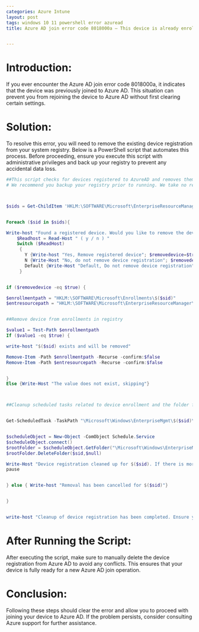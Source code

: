 ```yaml
---
categories: Azure Intune
layout: post
tags: windows 10 11 powershell error azuread
title: Azure AD join error code 8018000a – This device is already enrolled


---
```


# Introduction:

If you ever encounter the Azure AD join error code 8018000a, it indicates that the device was previously joined to Azure AD. This situation can prevent you from rejoining the device to Azure AD without first clearing certain settings.

# Solution:

To resolve this error, you will need to remove the existing device registration from your system registry. Below is a PowerShell script that automates this process. Before proceeding, ensure you execute this script with administrative privileges and back up your registry to prevent any accidental data loss.

```powershell
##This script checks for devices registered to AzureAD and removes them so you can successfully perform an AzureAD join. 
# We recommend you backup your registry prior to running. We take no responisbility for the use of this script.



$sids = Get-ChildItem 'HKLM:\SOFTWARE\Microsoft\EnterpriseResourceManager\Tracked' -name |where-object {$_.Length -gt 25}


Foreach ($sid in $sids){

Write-host "Found a registered device. Would you like to remove the device registration settings for SID: $($sid)?" -ForegroundColor Yellow 
    $Readhost = Read-Host " ( y / n ) " 
    Switch ($ReadHost) 
     { 
       Y {Write-host "Yes, Remove registered device"; $removedevice=$true} 
       N {Write-Host "No, do not remove device registration"; $removedevice=$false} 
       Default {Write-Host "Default, Do not remove device registration"; $removedevice=$false} 
     } 


if ($removedevice -eq $true) {

$enrollmentpath = "HKLM:\SOFTWARE\Microsoft\Enrollments\$($sid)"
$entresourcepath = "HKLM:\SOFTWARE\Microsoft\EnterpriseResourceManager\Tracked\$($sid)"


##Remove device from enrollments in registry

$value1 = Test-Path $enrollmentpath
If ($value1 -eq $true) {

write-host "$($sid) exists and will be removed"

Remove-Item -Path $enrollmentpath -Recurse -confirm:$false
Remove-Item -Path $entresourcepath -Recurse -confirm:$false


} 
Else {Write-Host "The value does not exist, skipping"}



##Cleanup scheduled tasks related to device enrollment and the folder for this SID


Get-ScheduledTask -TaskPath "\Microsoft\Windows\EnterpriseMgmt\$($sid)\*"| Unregister-ScheduledTask -Confirm:$false


$scheduleObject = New-Object -ComObject Schedule.Service
$scheduleObject.connect()
$rootFolder = $scheduleObject.GetFolder("\Microsoft\Windows\EnterpriseMgmt")
$rootFolder.DeleteFolder($sid,$null)

Write-Host "Device registration cleaned up for $($sid). If there is more than 1 device registration, we will continue to the next one."
pause


} else { Write-host "Removal has been cancelled for $($sid)"}


}


write-host "Cleanup of device registration has been completed. Ensure you delete the device registration in AzureAD and you can now join your device."


```

# After Running the Script:

After executing the script, make sure to manually delete the device registration from Azure AD to avoid any conflicts. This ensures that your device is fully ready for a new Azure AD join operation.

# Conclusion:

Following these steps should clear the error and allow you to proceed with joining your device to Azure AD. If the problem persists, consider consulting Azure support for further assistance.
